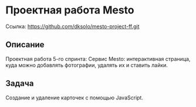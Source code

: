 # Проектная работа Mesto

Ссылка: https://github.com/dksolo/mesto-project-ff.git

## Описание
Проектная работа 5-го спринта:
Сервис Mesto: интерактивная страница, куда можно добавлять фотографии, удалять их и ставить лайки.

## Задача
Создание и удаление карточек с помощью JavaScript.
